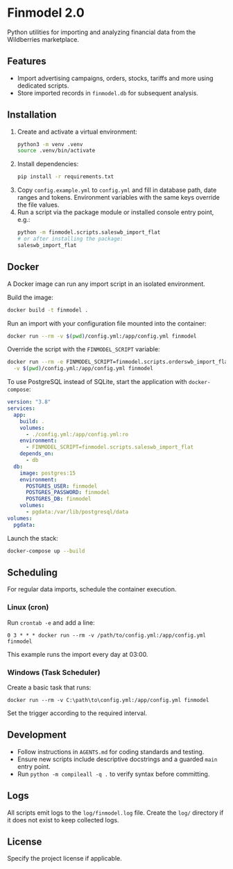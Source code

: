# Finmodel 2.0

Python utilities for importing and analyzing financial data from the Wildberries marketplace.

## Features
- Import advertising campaigns, orders, stocks, tariffs and more using dedicated scripts.
- Store imported records in `finmodel.db` for subsequent analysis.

## Installation
1. Create and activate a virtual environment:
   ```bash
   python3 -m venv .venv
   source .venv/bin/activate
   ```
2. Install dependencies:
   ```bash
   pip install -r requirements.txt
   ```
3. Copy `config.example.yml` to `config.yml` and fill in database path, date ranges
   and tokens. Environment variables with the same keys override the file values.
4. Run a script via the package module or installed console entry point, e.g.:
   ```bash
   python -m finmodel.scripts.saleswb_import_flat
   # or after installing the package:
   saleswb_import_flat
   ```

## Docker
A Docker image can run any import script in an isolated environment.

Build the image:

```bash
docker build -t finmodel .
```

Run an import with your configuration file mounted into the container:

```bash
docker run --rm -v $(pwd)/config.yml:/app/config.yml finmodel
```

Override the script with the `FINMODEL_SCRIPT` variable:

```bash
docker run --rm -e FINMODEL_SCRIPT=finmodel.scripts.orderswb_import_flat \
  -v $(pwd)/config.yml:/app/config.yml finmodel
```

To use PostgreSQL instead of SQLite, start the application with `docker-compose`:

```yaml
version: "3.8"
services:
  app:
    build: .
    volumes:
      - ./config.yml:/app/config.yml:ro
    environment:
      - FINMODEL_SCRIPT=finmodel.scripts.saleswb_import_flat
    depends_on:
      - db
  db:
    image: postgres:15
    environment:
      POSTGRES_USER: finmodel
      POSTGRES_PASSWORD: finmodel
      POSTGRES_DB: finmodel
    volumes:
      - pgdata:/var/lib/postgresql/data
volumes:
  pgdata:
```

Launch the stack:

```bash
docker-compose up --build
```

## Scheduling
For regular data imports, schedule the container execution.

### Linux (cron)
Run `crontab -e` and add a line:

```
0 3 * * * docker run --rm -v /path/to/config.yml:/app/config.yml finmodel
```

This example runs the import every day at 03:00.

### Windows (Task Scheduler)
Create a basic task that runs:

```
docker run --rm -v C:\path\to\config.yml:/app/config.yml finmodel
```

Set the trigger according to the required interval.

## Development
- Follow instructions in `AGENTS.md` for coding standards and testing.
- Ensure new scripts include descriptive docstrings and a guarded `main` entry point.
- Run `python -m compileall -q .` to verify syntax before committing.

## Logs
All scripts emit logs to the `log/finmodel.log` file. Create the `log/` directory if it
does not exist to keep collected logs.

## License
Specify the project license if applicable.
